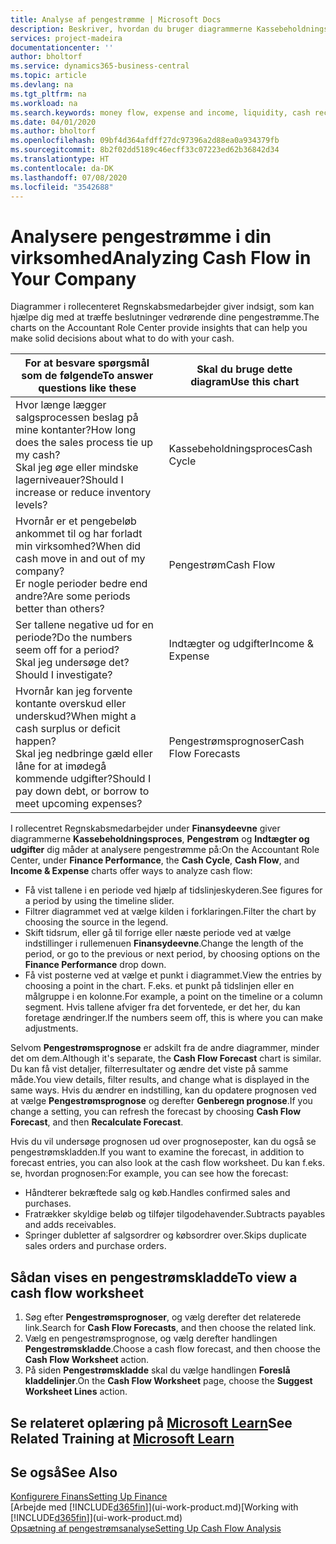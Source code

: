 ```yaml
---
title: Analyse af pengestrømme | Microsoft Docs
description: Beskriver, hvordan du bruger diagrammerne Kassebeholdningsproces, Indtægter og udgifter, Pengestrøm og Pengestrømsprognose til at analysere tidligere og fremtidige pengestrømme til og fra din virksomhed.
services: project-madeira
documentationcenter: ''
author: bholtorf
ms.service: dynamics365-business-central
ms.topic: article
ms.devlang: na
ms.tgt_pltfrm: na
ms.workload: na
ms.search.keywords: money flow, expense and income, liquidity, cash receipts minus cash payments, Cartera
ms.date: 04/01/2020
ms.author: bholtorf
ms.openlocfilehash: 09bf4d364afdff27dc97396a2d88ea0a934379fb
ms.sourcegitcommit: 8b2f02dd5189c46ecff33c07223ed62b36842d34
ms.translationtype: HT
ms.contentlocale: da-DK
ms.lasthandoff: 07/08/2020
ms.locfileid: "3542688"
---
```

# <a name="analyzing-cash-flow-in-your-company"></a><span data-ttu-id="f0519-103">Analysere pengestrømme i din virksomhed</span><span class="sxs-lookup"><span data-stu-id="f0519-103">Analyzing Cash Flow in Your Company</span></span>
<span data-ttu-id="f0519-104">Diagrammer i rollecenteret Regnskabsmedarbejder giver indsigt, som kan hjælpe dig med at træffe beslutninger vedrørende dine pengestrømme.</span><span class="sxs-lookup"><span data-stu-id="f0519-104">The charts on the Accountant Role Center provide insights that can help you make solid decisions about what to do with your cash.</span></span>  

| <span data-ttu-id="f0519-105">For at besvare spørgsmål som de følgende</span><span class="sxs-lookup"><span data-stu-id="f0519-105">To answer questions like these</span></span> | <span data-ttu-id="f0519-106">Skal du bruge dette diagram</span><span class="sxs-lookup"><span data-stu-id="f0519-106">Use this chart</span></span> |
| --- | --- |
| <span data-ttu-id="f0519-107">Hvor længe lægger salgsprocessen beslag på mine kontanter?</span><span class="sxs-lookup"><span data-stu-id="f0519-107">How long does the sales process tie up my cash?</span></span></br> <span data-ttu-id="f0519-108">Skal jeg øge eller mindske lagerniveauer?</span><span class="sxs-lookup"><span data-stu-id="f0519-108">Should I increase or reduce inventory levels?</span></span> |<span data-ttu-id="f0519-109">Kassebeholdningsproces</span><span class="sxs-lookup"><span data-stu-id="f0519-109">Cash Cycle</span></span> |
| <span data-ttu-id="f0519-110">Hvornår er et pengebeløb ankommet til og har forladt min virksomhed?</span><span class="sxs-lookup"><span data-stu-id="f0519-110">When did cash move in and out of my company?</span></span></br> <span data-ttu-id="f0519-111">Er nogle perioder bedre end andre?</span><span class="sxs-lookup"><span data-stu-id="f0519-111">Are some periods better than others?</span></span> |<span data-ttu-id="f0519-112">Pengestrøm</span><span class="sxs-lookup"><span data-stu-id="f0519-112">Cash Flow</span></span> |
| <span data-ttu-id="f0519-113">Ser tallene negative ud for en periode?</span><span class="sxs-lookup"><span data-stu-id="f0519-113">Do the numbers seem off for a period?</span></span></br> <span data-ttu-id="f0519-114">Skal jeg undersøge det?</span><span class="sxs-lookup"><span data-stu-id="f0519-114">Should I investigate?</span></span> |<span data-ttu-id="f0519-115">Indtægter og udgifter</span><span class="sxs-lookup"><span data-stu-id="f0519-115">Income & Expense</span></span> |
| <span data-ttu-id="f0519-116">Hvornår kan jeg forvente kontante overskud eller underskud?</span><span class="sxs-lookup"><span data-stu-id="f0519-116">When might a cash surplus or deficit happen?</span></span></br> <span data-ttu-id="f0519-117">Skal jeg nedbringe gæld eller låne for at imødegå kommende udgifter?</span><span class="sxs-lookup"><span data-stu-id="f0519-117">Should I pay down debt, or borrow to meet upcoming expenses?</span></span> |<span data-ttu-id="f0519-118">Pengestrømsprognoser</span><span class="sxs-lookup"><span data-stu-id="f0519-118">Cash Flow Forecasts</span></span> |

<span data-ttu-id="f0519-119">I rollecentret Regnskabsmedarbejder under **Finansydeevne** giver diagrammerne **Kassebeholdningsproces**, **Pengestrøm** og **Indtægter og udgifter** dig måder at analysere pengestrømme på:</span><span class="sxs-lookup"><span data-stu-id="f0519-119">On the Accountant Role Center, under **Finance Performance**, the **Cash Cycle**, **Cash Flow**, and **Income & Expense** charts offer ways to analyze cash flow:</span></span>  

* <span data-ttu-id="f0519-120">Få vist tallene i en periode ved hjælp af tidslinjeskyderen.</span><span class="sxs-lookup"><span data-stu-id="f0519-120">See figures for a period by using the timeline slider.</span></span>  
* <span data-ttu-id="f0519-121">Filtrer diagrammet ved at vælge kilden i forklaringen.</span><span class="sxs-lookup"><span data-stu-id="f0519-121">Filter the chart by choosing the source in the legend.</span></span>  
* <span data-ttu-id="f0519-122">Skift tidsrum, eller gå til forrige eller næste periode ved at vælge indstillinger i rullemenuen **Finansydeevne**.</span><span class="sxs-lookup"><span data-stu-id="f0519-122">Change the length of the period, or go to the previous or next period, by choosing options on the **Finance Performance** drop down.</span></span>  
* <span data-ttu-id="f0519-123">Få vist posterne ved at vælge et punkt i diagrammet.</span><span class="sxs-lookup"><span data-stu-id="f0519-123">View the entries by choosing a point in the chart.</span></span> <span data-ttu-id="f0519-124">F.eks. et punkt på tidslinjen eller en målgruppe i en kolonne.</span><span class="sxs-lookup"><span data-stu-id="f0519-124">For example, a point on the timeline or a column segment.</span></span> <span data-ttu-id="f0519-125">Hvis tallene afviger fra det forventede, er det her, du kan foretage ændringer.</span><span class="sxs-lookup"><span data-stu-id="f0519-125">If the numbers seem off, this is where you can make adjustments.</span></span>  

<span data-ttu-id="f0519-126">Selvom **Pengestrømsprognose** er adskilt fra de andre diagrammer, minder det om dem.</span><span class="sxs-lookup"><span data-stu-id="f0519-126">Although it's separate, the **Cash Flow Forecast** chart is similar.</span></span> <span data-ttu-id="f0519-127">Du kan få vist detaljer, filterresultater og ændre det viste på samme måde.</span><span class="sxs-lookup"><span data-stu-id="f0519-127">You view details, filter results, and change what is displayed in the same ways.</span></span> <span data-ttu-id="f0519-128">Hvis du ændrer en indstilling, kan du opdatere prognosen ved at vælge **Pengestrømsprognose** og derefter **Genberegn prognose**.</span><span class="sxs-lookup"><span data-stu-id="f0519-128">If you change a setting, you can refresh the forecast by choosing **Cash Flow Forecast**, and then **Recalculate Forecast**.</span></span>

<span data-ttu-id="f0519-129">Hvis du vil undersøge prognosen ud over prognoseposter, kan du også se pengestrømskladden.</span><span class="sxs-lookup"><span data-stu-id="f0519-129">If you want to examine the forecast, in addition to forecast entries, you can also look at the cash flow worksheet.</span></span> <span data-ttu-id="f0519-130">Du kan f.eks. se, hvordan prognosen:</span><span class="sxs-lookup"><span data-stu-id="f0519-130">For example, you can see how the forecast:</span></span>

* <span data-ttu-id="f0519-131">Håndterer bekræftede salg og køb.</span><span class="sxs-lookup"><span data-stu-id="f0519-131">Handles confirmed sales and purchases.</span></span>  
* <span data-ttu-id="f0519-132">Fratrækker skyldige beløb og tilføjer tilgodehavender.</span><span class="sxs-lookup"><span data-stu-id="f0519-132">Subtracts payables and adds receivables.</span></span>  
* <span data-ttu-id="f0519-133">Springer dubletter af salgsordrer og købsordrer over.</span><span class="sxs-lookup"><span data-stu-id="f0519-133">Skips duplicate sales orders and purchase orders.</span></span>  

## <a name="to-view-a-cash-flow-worksheet"></a><span data-ttu-id="f0519-134">Sådan vises en pengestrømskladde</span><span class="sxs-lookup"><span data-stu-id="f0519-134">To view a cash flow worksheet</span></span>
1. <span data-ttu-id="f0519-135">Søg efter **Pengestrømsprognoser**, og vælg derefter det relaterede link.</span><span class="sxs-lookup"><span data-stu-id="f0519-135">Search for **Cash Flow Forecasts**, and then choose the related link.</span></span>  
2. <span data-ttu-id="f0519-136">Vælg en pengestrømsprognose, og vælg derefter handlingen **Pengestrømskladde**.</span><span class="sxs-lookup"><span data-stu-id="f0519-136">Choose a cash flow forecast, and then choose the **Cash Flow Worksheet** action.</span></span>  
3. <span data-ttu-id="f0519-137">På siden **Pengestrømskladde** skal du vælge handlingen **Foreslå kladdelinjer**.</span><span class="sxs-lookup"><span data-stu-id="f0519-137">On the **Cash Flow Worksheet** page, choose the **Suggest Worksheet Lines** action.</span></span>  

## <a name="see-related-training-at-microsoft-learn"></a><span data-ttu-id="f0519-138">Se relateret oplæring på [Microsoft Learn](/learn/modules/forecast-cash-flow-dynamics-365-business-central/index)</span><span class="sxs-lookup"><span data-stu-id="f0519-138">See Related Training at [Microsoft Learn](/learn/modules/forecast-cash-flow-dynamics-365-business-central/index)</span></span>

## <a name="see-also"></a><span data-ttu-id="f0519-139">Se også</span><span class="sxs-lookup"><span data-stu-id="f0519-139">See Also</span></span>
[<span data-ttu-id="f0519-140">Konfigurere Finans</span><span class="sxs-lookup"><span data-stu-id="f0519-140">Setting Up Finance</span></span>](finance-setup-finance.md)  
<span data-ttu-id="f0519-141">[Arbejde med [!INCLUDE[d365fin](includes/d365fin_md.md)]](ui-work-product.md)</span><span class="sxs-lookup"><span data-stu-id="f0519-141">[Working with [!INCLUDE[d365fin](includes/d365fin_md.md)]](ui-work-product.md)</span></span>  
[<span data-ttu-id="f0519-142">Opsætning af pengestrømsanalyse</span><span class="sxs-lookup"><span data-stu-id="f0519-142">Setting Up Cash Flow Analysis</span></span>](finance-setup-cash-flow-analyses.md)  
